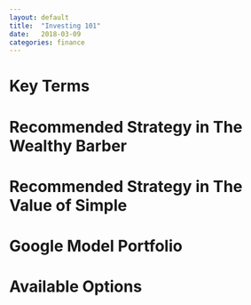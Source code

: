 ```yaml
---
layout: default
title:  "Investing 101"
date:   2018-03-09 
categories: finance
---
```


# Key Terms
# Recommended Strategy in The Wealthy Barber
# Recommended Strategy in The Value of Simple
# Google Model Portfolio
# Available Options